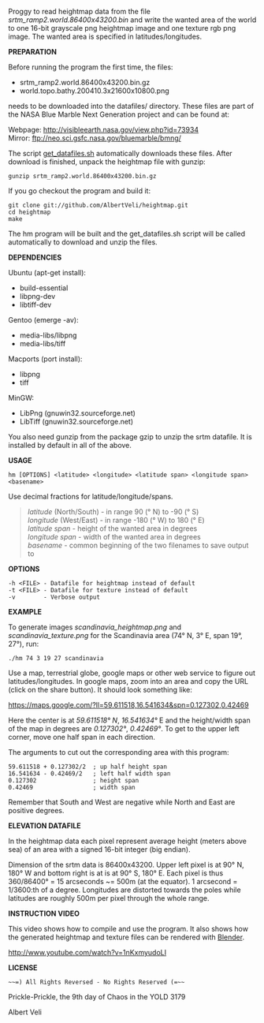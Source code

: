 Proggy to read heightmap data from the file *srtm_ramp2.world.86400x43200.bin*
and write the wanted area of the world to one 16-bit grayscale png heightmap image
and one texture rgb png image. The wanted area is specified in latitudes/longitudes.

**PREPARATION**

Before running the program the first time, the files:

* srtm_ramp2.world.86400x43200.bin.gz
* world.topo.bathy.200410.3x21600x10800.png

needs to be downloaded into the datafiles/ directory.
These files are part of the NASA Blue Marble Next Generation
project and can be found at:

Webpage: http://visibleearth.nasa.gov/view.php?id=73934  
Mirror: ftp://neo.sci.gsfc.nasa.gov/bluemarble/bmng/

The script [get_datafiles.sh](heightmap/blob/master/datafiles/get_datafiles.sh)
automatically downloads these files. After download is finished, unpack the
heightmap file with gunzip:

    gunzip srtm_ramp2.world.86400x43200.bin.gz

If you go checkout the program and build it:

    git clone git://github.com/AlbertVeli/heightmap.git
    cd heightmap
    make

The hm program will be built and the get_datafiles.sh script will be called
automatically to download and unzip the files.


**DEPENDENCIES**

Ubuntu (apt-get install):

 * build-essential
 * libpng-dev
 * libtiff-dev

Gentoo (emerge -av):

 * media-libs/libpng
 * media-libs/tiff

Macports (port install):

 * libpng
 * tiff

MinGW:

 * LibPng (gnuwin32.sourceforge.net)
 * LibTiff (gnuwin32.sourceforge.net)

You also need gunzip from the package gzip to unzip the srtm datafile. It is installed by default in all of the above.


**USAGE**

    hm [OPTIONS] <latitude> <longitude> <latitude span> <longitude span> <basename>

Use decimal fractions for latitude/longitude/spans.  

> *latitude* (North/South) - in range 90 (° N) to -90 (° S)  
> *longitude* (West/East) - in range -180 (° W) to 180 (° E)  
> *latitude span* - height of the wanted area in degrees  
> *longitude span* - width of the wanted area in degrees  
> *basename* - common beginning of the two filenames to save output to


**OPTIONS**

    -h <FILE> - Datafile for heightmap instead of default
    -t <FILE> - Datafile for texture instead of default
    -v        - Verbose output


**EXAMPLE**

To generate images *scandinavia_heightmap.png* and *scandinavia_texture.png*
for the Scandinavia area (74° N, 3° E, span 19°, 27°), run:

    ./hm 74 3 19 27 scandinavia

Use a map, terrestrial globe, google maps or other web service to figure
out latitudes/longitudes. In google maps, zoom into an area and
copy the URL (click on the share button). It should look something like:

https://maps.google.com/?ll=59.611518,16.541634&spn=0.127302,0.42469

Here the center is at *59.611518° N*, *16.541634°* E and the
height/width span of the map in degrees are *0.127302°*, *0.42469°*.
To get to the upper left corner, move one half span in each direction.

The arguments to cut out the corresponding area with this program:

    59.611518 + 0.127302/2  ; up half height span
    16.541634 - 0.42469/2   ; left half width span
    0.127302                ; height span
    0.42469                 ; width span

Remember that South and West are negative while North and East are positive degrees.


**ELEVATION DATAFILE**

In the heightmap data each pixel represent average height
(meters above sea) of an area with a signed 16-bit
integer (big endian).

Dimension of the srtm data is 86400x43200. Upper left pixel is at
90° N, 180° W and bottom right is at is at 90° S, 180° E.
Each pixel is thus 360/86400° = 15 arcseconds ~= 500m (at the equator).
1 arcsecond = 1/3600:th of a degree. Longitudes are distorted towards the
poles while latitudes are roughly 500m per pixel through the whole range.


**INSTRUCTION VIDEO**

This video shows how to compile and use the program. It also shows how
the generated heightmap and texture files can be rendered with
[Blender](http://www.blender.org/).

http://www.youtube.com/watch?v=1nKxmyudoLI


**LICENSE**

    ~~=) All Rights Reversed - No Rights Reserved (=~~

Prickle-Prickle, the 9th day of Chaos in the YOLD 3179

Albert Veli
